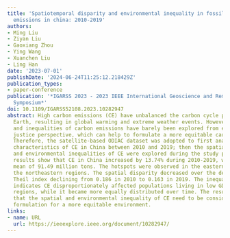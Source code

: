 ```yaml
---
title: 'Spatiotemporal disparity and environmental inequality in fossil fuel carbon
  emissions in china: 2010-2019'
authors:
- Ming Liu
- Ziyan Liu
- Gaoxiang Zhou
- Ying Wang
- Xuanchen Liu
- Ling Han
date: '2023-07-01'
publishDate: '2024-06-24T11:25:12.218429Z'
publication_types:
- paper-conference
publication: '*IGARSS 2023 - 2023 IEEE International Geoscience and Remote Sensing
  Symposium*'
doi: 10.1109/IGARSS52108.2023.10282947
abstract: High carbon emissions (CE) have unbalanced the carbon cycle patterns on
  Earth, resulting in global warming and extreme weather events. However, the disparity
  and inequalities of carbon emissions have barely been explored from environmental
  justice perspective, which can help to formulate a more equitable carbon policy.
  Therefore, the satellite-based ODIAC dataset was adopted to first analyze the spatiotemporal
  characteristics of CE in China between 2010 and 2019; then the spatial disparities
  and environmental inequalities of CE were explored during the study period. The
  results show that CE in China increased by 13.74% during 2010-2019, with decadal
  mean of 91.49 million tons. The hotspots were observed in the eastern coastal and
  the northeastern regions. The spatial disparity decreased over the decade, with
  Theil index declining from 0.186 in 2010 to 0.163 in 2019. The inequality result
  indicates CE disproportionately affected populations living in low GDP per capita
  regions, while it became more equally distributed over time. The results suggest
  that the spatial and environmental inequality of CE need to be considered in policy
  formulation for a more equitable environment.
links:
- name: URL
  url: https://ieeexplore.ieee.org/document/10282947/
---
```

